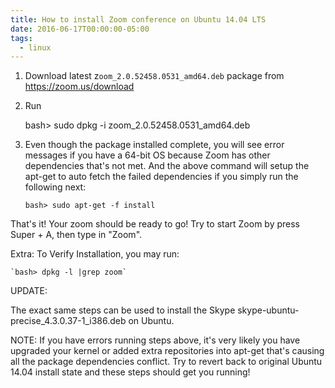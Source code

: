 ```yaml
---
title: How to install Zoom conference on Ubuntu 14.04 LTS
date: 2016-06-17T00:00:00-05:00
tags:
  - linux
---
```

1. Download latest z`oom_2.0.52458.0531_amd64.deb` package from https://zoom.us/download

2. Run  

    bash> sudo dpkg -i zoom_2.0.52458.0531_amd64.deb

3. Even though the package installed complete, you will see error messages if you have a 64-bit OS because Zoom has other dependencies that's not met. And the above command will setup the apt-get to auto fetch the failed dependencies if you simply run the following next:

    `bash> sudo apt-get -f install`

That's it! Your zoom should be ready to go! Try to start Zoom by press Super + A, then type in "Zoom". 

Extra: To Verify Installation, you may run:

    `bash> dpkg -l |grep zoom`

UPDATE:

The exact same steps can be used to install the Skype skype-ubuntu-precise_4.3.0.37-1_i386.deb on Ubuntu.

NOTE: If you have errors running steps above, it's very likely you have upgraded your kernel or added extra repositories into apt-get that's causing all the package dependencies conflict. Try to revert back to original Ubuntu 14.04 install state and these steps should get you running!
